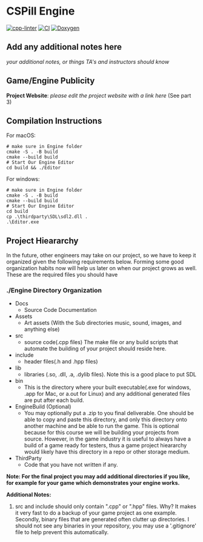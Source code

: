 # CSPill Engine

[![cpp-linter](https://github.com/zjdx1998/CSPillEngine/actions/workflows/cpplint.yml/badge.svg)](https://github.com/zjdx1998/CSPillEngine/actions/workflows/cpplint.yml)
[![CI](https://github.com/zjdx1998/CSPillEngine/actions/workflows/compile-linux.yml/badge.svg)](https://github.com/zjdx1998/CSPillEngine/actions/workflows/compile-linux.yml)
[![Doxygen](https://github.com/zjdx1998/CSPillEngine/actions/workflows/documentation.yml/badge.svg)](https://github.com/zjdx1998/CSPillEngine/actions/workflows/documentation.yml)

## Add any additional notes here

*your additional notes, or things TA's and instructors should know*

## Game/Engine Publicity

**Project Website**: *please edit the project website with a link here* (See part 3)

## Compilation Instructions

For macOS:

```shell
# make sure in Engine folder
cmake -S . -B build
cmake --build build
# Start Our Engine Editor
cd build && ./Editor
```

For windows:

```shell
# make sure in Engine folder
cmake -S . -B build
cmake --build build
# Start Our Engine Editor
cd build
cp .\thirdparty\SDL\sdl2.dll .
.\Editor.exe
```

## Project Hieararchy

In the future, other engineers may take on our project, so we have to keep it organized given the following requirements
below. Forming some good organization habits now will help us later on when our project grows as well. These are the
required files you should have

### ./Engine Directory Organization

- Docs
    - Source Code Documentation
- Assets
    - Art assets (With the Sub directories music, sound, images, and anything else)
- src
    - source code(.cpp files) The make file or any build scripts that automate the building of your project should
      reside here.
- include
    - header files(.h and .hpp files)
- lib
    - libraries (.so, .dll, .a, .dylib files). Note this is a good place to put SDL
- bin
    - This is the directory where your built executable(.exe for windows, .app for Mac, or a.out for Linux) and any
      additional generated files are put after each build.
- EngineBuild (Optional)
    - You may optionally put a .zip to you final deliverable. One should be able to copy and paste this directory, and
      only this directory onto another machine and be able to run the game. This is optional because for this course we
      will be building your projects from source. However, in the game industry it is useful to always have a build of a
      game ready for testers, thus a game project hieararchy would likely have this directory in a repo or other storage
      medium.
- ThirdParty
    - Code that you have not written if any.

**Note: For the final project you may add additional directories if you like, for example for your game which
demonstrates your engine works.**

**Additional Notes:**

1. src and include should only contain ".cpp" or ".hpp" files. Why? It makes it very fast to do a backup of your game
   project as one example. Secondly, binary files that are generated often clutter up directories. I should not see any
   binaries in your repository, you may use a '.gitignore' file to help prevent this automatically. 
